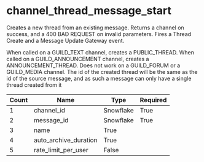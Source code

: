 # channel_thread_message_start 
Creates a new thread from an existing message. Returns a channel on success, and a 400 BAD REQUEST on invalid parameters. Fires a Thread Create and a Message Update Gateway event.

When called on a GUILD_TEXT channel, creates a PUBLIC_THREAD. When called on a GUILD_ANNOUNCEMENT channel, creates a ANNOUNCEMENT_THREAD. Does not work on a GUILD_FORUM or a GUILD_MEDIA channel. The id of the created thread will be the same as the id of the source message, and as such a message can only have a single thread created from it

Count | Name | Type | Required        
----|----|----|---- 
1 | channel_id | Snowflake | True
2 | message_id | Snowflake | True
3 | name | True
4 | auto_archive_duration | True 
5 | rate_limit_per_user | False
